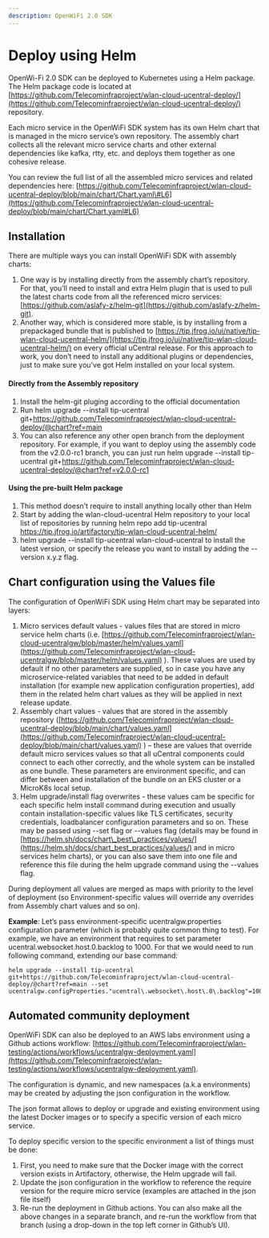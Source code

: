 ```yaml
---
description: OpenWiFi 2.0 SDK
---
```


# Deploy using Helm

OpenWi-Fi 2.0 SDK can be deployed to Kubernetes using a Helm package. The Helm package code is located at [https://github.com/Telecominfraproject/wlan-cloud-ucentral-deploy/](https://github.com/Telecominfraproject/wlan-cloud-ucentral-deploy/) repository.

Each micro service in the OpenWiFi SDK system has its own Helm chart that is managed in the micro service’s own repository. The assembly chart collects all the relevant micro service charts and other external dependencies like kafka, rtty, etc. and deploys them together as one cohesive release.

You can review the full list of all the assembled micro services and related dependencies here: [https://github.com/Telecominfraproject/wlan-cloud-ucentral-deploy/blob/main/chart/Chart.yaml\#L6](https://github.com/Telecominfraproject/wlan-cloud-ucentral-deploy/blob/main/chart/Chart.yaml#L6)

## Installation

There are multiple ways you can install OpenWiFi SDK with assembly charts:

1. One way is by installing directly from the assembly chart’s repository. For that, you’ll need to install and extra Helm plugin that is used to pull the latest charts code from all the referenced micro services: [https://github.com/aslafy-z/helm-git](https://github.com/aslafy-z/helm-git).
2. Another way, which is considered more stable, is by installing from a prepackaged bundle that is published to [https://tip.jfrog.io/ui/native/tip-wlan-cloud-ucentral-helm/](https://tip.jfrog.io/ui/native/tip-wlan-cloud-ucentral-helm/) on every official uCentral release. For this approach to work, you don’t need to install any additional plugins or dependencies, just to make sure you’ve got Helm installed on your local system.

#### Directly from the Assembly repository

1. Install the helm-git pluging according to the official documentation
2. Run helm upgrade --install tip-ucentral git+https://github.com/Telecominfraproject/wlan-cloud-ucentral-deploy/@chart?ref=main
3. You can also reference any other open branch from the deployment repository. For example, if you want to deploy using the assembly code from the v2.0.0-rc1 branch, you can just run helm upgrade --install tip-ucentral git+https://github.com/Telecominfraproject/wlan-cloud-ucentral-deploy/@chart?ref=v2.0.0-rc1

#### Using the pre-built Helm package

1. This method doesn’t require to install anything locally other than Helm
2.  Start by adding the wlan-cloud-ucentral Helm repository to your local list of repositories by running helm repo add tip-ucentral https://tip.jfrog.io/artifactory/tip-wlan-cloud-ucentral-helm/
3. helm upgrade --install tip-ucentral wlan-cloud-ucentral to install the latest version, or specify the release you want to install by adding the --version x.y.z flag.

## Chart configuration using the Values file

The configuration of OpenWiFi SDK using Helm chart may be separated into layers:

1. Micro services default values - values files that are stored in micro service helm charts \(i.e. [https://github.com/Telecominfraproject/wlan-cloud-ucentralgw/blob/master/helm/values.yaml](https://github.com/Telecominfraproject/wlan-cloud-ucentralgw/blob/master/helm/values.yaml) \). These values are used by default if no other parameters are supplied, so in case you have any microservice-related variables that need to be added in default installation \(for example new application configuration properties\), add them in the related helm chart values as they will be applied in next release update.
2. Assembly chart values - values that are stored in the assembly repository \([https://github.com/Telecominfraproject/wlan-cloud-ucentral-deploy/blob/main/chart/values.yaml](https://github.com/Telecominfraproject/wlan-cloud-ucentral-deploy/blob/main/chart/values.yaml) \) – these are values that override default micro services values so that all uCentral components could connect to each other correctly, and the whole system can be installed as one bundle. These parameters are environment specific, and can differ between and installation of the bundle on an EKS cluster or a MicroK8s local setup.
3. Helm upgrade/install flag overwrites - these values cam be specific for each specific helm install command during execution and usually contain installation-specific values like TLS certificates, security credentials, loadbalancer configuration parameters and so on. These may be passed using --set flag or --values flag \(details may be found in [https://helm.sh/docs/chart\_best\_practices/values/](https://helm.sh/docs/chart_best_practices/values/) and in micro services helm charts\), or you can also save them into one file and reference this file during the helm upgrade command using the --values flag.

During deployment all values are merged as maps with priority to the level of deployment \(so Environment-specific values will override any overrides from Assembly chart values and so on\).

**Example**: Let’s pass environment-specific ucentralgw.properties configuration parameter \(which is probably quite common thing to test\). For example, we have an environment that requires to set parameter ucentral.websocket.host.0.backlog to 1000. For that we would need to run following command, extending our base command:

```text
helm upgrade --install tip-ucentral git+https://github.com/Telecominfraproject/wlan-cloud-ucentral-deploy/@chart?ref=main --set ucentralgw.configProperties."ucentral\.websocket\.host\.0\.backlog"=1000
```

## Automated community deployment

OpenWiFi SDK can also be deployed to an AWS labs environment using a Github actions workflow: [https://github.com/Telecominfraproject/wlan-testing/actions/workflows/ucentralgw-deployment.yaml](https://github.com/Telecominfraproject/wlan-testing/actions/workflows/ucentralgw-deployment.yaml).

The configuration is dynamic, and new namespaces \(a.k.a environments\) may be created by adjusting the json configuration in the workflow.

The json format allows to deploy or upgrade and existing environment using the latest Docker images or to specify a specific version of each micro service.

To deploy specific version to the specific environment a list of things must be done:

1. First, you need to make sure that the Docker image with the correct version exists in Artifactory, otherwise, the Helm upgrade will fail.
2. Update the json configuration in the workflow to reference the require version for the require micro service \(examples are attached in the json file itself\)
3. Re-run the deployment in Github actions. You can also make all the above changes in a separate branch, and re-run the workflow from that branch \(using a drop-down in the top left corner in Github’s UI\).


